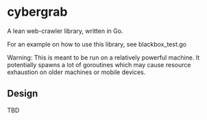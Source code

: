 # cybergrab
A lean web-crawler library, written in Go.

For an example on how to use this library, see blackbox_test.go

Warning: This is meant to be run on a relatively powerful machine. It potentially spawns a lot of goroutines
which may cause resource exhaustion on older machines or mobile devices.

## Design
TBD
